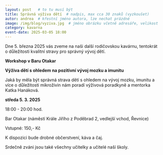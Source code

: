 ```yaml
---
layout: post   # to tu musí být
title: Správná výživa dětí  # nadpis, max cca 30 znaků (vyzkoušet)
autor: andrea  # křestní jméno autora, lze nechat prázdné
image: /img/blog/vyziva.jpg  # jméno obrázku včetně adresáře, velikost 900x600
category: kavarna
event-date: 2025-03-05 18:00
---
```


Dne 5. března 2025 vás zveme na naši další rodičovskou kavárnu, tentokrát o důležitosti kvalitní stravy pro správný vývoj dětí. 

<!--vice-->


**Workshop v Baru Otakar**

**Výživa dětí s ohledem na pozitivní vývoj mozku a imunitu**

Jaká by měla být správná strava dětí s ohledem na vývoj mozku, imunitu a více o důležitosti mikroživin nám poradí výživová poradkyně a mentorka Katka Hanáková. 

**středa 5. 3. 2025**

18:00 - 20:00 hod.

Bar Otakar (náměstí Krále Jiřího z Poděbrad 2, vedlejší vchod, Řevnice)

Vstupné: 150,- Kč 

K dispozici bude drobné občerstvení, káva a čaj.

Srdečně zváni jsou také všechny učitelky a učitelé naší školy.


<!--quote-->

